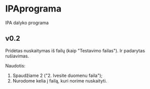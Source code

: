 # IPAprograma
IPA dalyko programa

## v0.2 ##

Pridėtas nuskaitymas iš failų (kaip "Testavimo failas"). Ir padarytas rušiavimas.

Naudotis:
1. Spaudžiame 2 ("2. Ivesite duomenu faila");
2. Nurodome kelia į failą, kuri norime nuskaityti.
